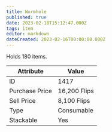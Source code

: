 ```yaml
---
title: Wormhole
published: true
date: 2023-02-18T15:12:47.000Z
tags: item
editor: markdown
dateCreated: 2023-02-16T00:00:00.000Z
---
```


Holds 180 items.

|Attribute|Value|
|-|-|
|ID|1417|
|Purchase Price|16,200 Flips|
|Sell Price|8,100 Flips|
|Type|Consumable|
|Stackable|Yes|

